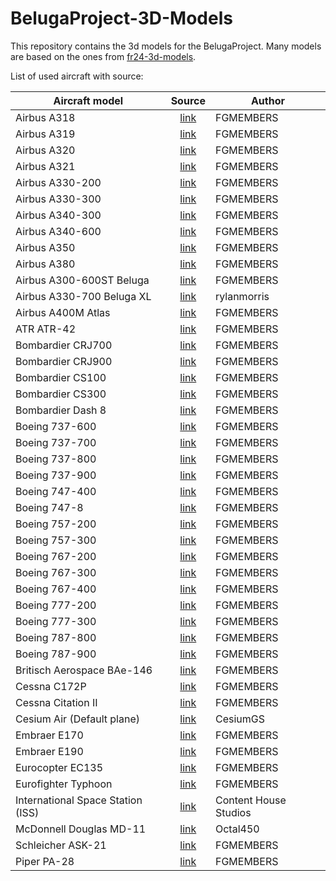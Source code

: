# BelugaProject-3D-Models

This repository contains the 3d models for the BelugaProject. Many models are based on the ones from [fr24-3d-models](https://github.com/Flightradar24/fr24-3d-models).

List of used aircraft with source:

| Aircraft model                    |                       Source                        | Author                |
| --------------------------------- | :-------------------------------------------------: | --------------------- |
| Airbus A318                       |  [link](https://github.com/FGMEMBERS/A320-family)   | FGMEMBERS             |
| Airbus A319                       |  [link](https://github.com/FGMEMBERS/A320-family)   | FGMEMBERS             |
| Airbus A320                       |  [link](https://github.com/FGMEMBERS/A320-family)   | FGMEMBERS             |
| Airbus A321                       |  [link](https://github.com/FGMEMBERS/A320-family)   | FGMEMBERS             |
| Airbus A330-200                   |    [link](https://github.com/FGMEMBERS/A330-200)    | FGMEMBERS             |
| Airbus A330-300                   |    [link](https://github.com/FGMEMBERS/A330-300)    | FGMEMBERS             |
| Airbus A340-300                   |   [link](https://github.com/FGMEMBERS/A340-313X)    | FGMEMBERS             |
| Airbus A340-600                   |  [link](https://github.com/FGMEMBERS/A340-600HGW)   | FGMEMBERS             |
| Airbus A350                       |    [link](https://github.com/FGMEMBERS/A350XWB)     | FGMEMBERS             |
| Airbus A380                       |   [link](https://github.com/FGMEMBERS/A380-omega)   | FGMEMBERS             |
| Airbus A300-600ST Beluga          |   [link](https://github.com/FGMEMBERS/A300-600ST)   | FGMEMBERS             |
| Airbus A330-700 Beluga XL         |            [link](https://skfb.ly/oL7DN)            | rylanmorris           |
| Airbus A400M Atlas                |     [link](https://github.com/FGMEMBERS/a400m)      | FGMEMBERS             |
| ATR ATR-42                        |   [link](https://github.com/FGMEMBERS/ATR-42-500)   | FGMEMBERS             |
| Bombardier CRJ700                 | [link](https://github.com/FGMEMBERS/CRJ700-family)  | FGMEMBERS             |
| Bombardier CRJ900                 | [link](https://github.com/FGMEMBERS/CRJ700-family)  | FGMEMBERS             |
| Bombardier CS100                  |    [link](https://github.com/FGMEMBERS/CSeries)     | FGMEMBERS             |
| Bombardier CS300                  |    [link](https://github.com/FGMEMBERS/CSeries)     | FGMEMBERS             |
| Bombardier Dash 8                 |      [link](https://github.com/FGMEMBERS/Q400)      | FGMEMBERS             |
| Boeing 737-600                    |     [link](https://github.com/FGMEMBERS/737NG)      | FGMEMBERS             |
| Boeing 737-700                    |     [link](https://github.com/FGMEMBERS/737NG)      | FGMEMBERS             |
| Boeing 737-800                    |    [link](https://github.com/FGMEMBERS/737-800)     | FGMEMBERS             |
| Boeing 737-900                    |     [link](https://github.com/FGMEMBERS/737NG)      | FGMEMBERS             |
| Boeing 747-400                    |    [link](https://github.com/FGMEMBERS/747-400)     | FGMEMBERS             |
| Boeing 747-8                      |     [link](https://github.com/FGMEMBERS/747-8i)     | FGMEMBERS             |
| Boeing 757-200                    |    [link](https://github.com/FGMEMBERS/757-200)     | FGMEMBERS             |
| Boeing 757-300                    |    [link](https://github.com/FGMEMBERS/757-200)     | FGMEMBERS             |
| Boeing 767-200                    |      [link](https://github.com/FGMEMBERS/767)       | FGMEMBERS             |
| Boeing 767-300                    |    [link](https://github.com/FGMEMBERS/767-300)     | FGMEMBERS             |
| Boeing 767-400                    |      [link](https://github.com/FGMEMBERS/767)       | FGMEMBERS             |
| Boeing 777-200                    |      [link](https://github.com/FGMEMBERS/777)       | FGMEMBERS             |
| Boeing 777-300                    |      [link](https://github.com/FGMEMBERS/777)       | FGMEMBERS             |
| Boeing 787-800                    |     [link](https://github.com/FGMEMBERS/787-8)      | FGMEMBERS             |
| Boeing 787-900                    |     [link](https://github.com/FGMEMBERS/787-9)      | FGMEMBERS             |
| Britisch Aerospace BAe-146        |   [link](https://github.com/FGMEMBERS/Jumbolino)    | FGMEMBERS             |
| Cessna C172P                      | [link](https://github.com/FGMEMBERS/c172p-detailed) | FGMEMBERS             |
| Cessna Citation II                |    [link](https://github.com/FGMEMBERS/Citation)    | FGMEMBERS             |
| Cesium Air (Default plane)        |     [link](https://github.com/CesiumGS/cesium)      | CesiumGS              |
| Embraer E170                      |  [link](https://github.com/FGMEMBERS/E-jet-family)  | FGMEMBERS             |
| Embraer E190                      |  [link](https://github.com/FGMEMBERS/E-jet-family)  | FGMEMBERS             |
| Eurocopter EC135                  |     [link](https://github.com/FGMEMBERS/ec135)      | FGMEMBERS             |
| Eurofighter Typhoon               |  [link](https://github.com/FGMEMBERS/eurofighter)   | FGMEMBERS             |
| International Space Station (ISS) |            [link](https://skfb.ly/o8ODZ)            | Content House Studios |
| McDonnell Douglas MD-11           |      [link](https://github.com/Octal450/MD-11)      | Octal450              |
| Schleicher ASK-21                 |     [link](https://github.com/FGMEMBERS/ASK21)      | FGMEMBERS             |
| Piper PA-28                       |  [link](https://github.com/FGMEMBERS/Piper-PA-28)   | FGMEMBERS             |
